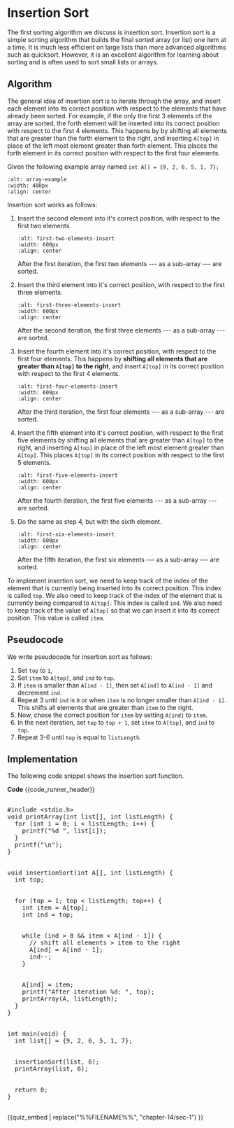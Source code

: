 # Insertion Sort

The first sorting algorithm we discuss is insertion sort. Insertion sort is a simple sorting algorithm that builds the final sorted array (or list) one item at a time. It is much less efficient on large lists than more advanced algorithms such as quicksort. However, it is an excellent algorithm for learning about sorting and is often used to sort small lists or arrays.

## Algorithm

The general idea of insertion sort is to iterate through the array, and insert each element into its correct position with respect to the elements that have already been sorted. For example, if the only the first 3 elements of the array are sorted, the forth element will be inserted into its correct position with respect to the first 4 elements. This happens by by shifting all elements that are greater than the forth element to the right, and inserting `A[top]` in place of the left most element greater than forth element. This places the forth element in its correct position with respect to the first four elements.

Given the following example array named `int A[] = {9, 2, 6, 5, 1, 7};`

```{figure} ./images/array-example.png
:alt: array-example
:width: 400px
:align: center
```

Insertion sort works as follows:
1. Insert the second element into it's correct position, with respect to the first two elements.

    ```{figure} ./images/first-two-elements-insert.png
    :alt: first-two-elements-insert
    :width: 600px
    :align: center
    ```

    After the first iteration, the first two elements --- as a sub-array --- are sorted.

2. Insert the third element into it's correct position, with respect to the first three elements.

    ```{figure} ./images/first-three-elements-insert.png
    :alt: first-three-elements-insert
    :width: 600px
    :align: center
    ```

    After the second iteration, the first three elements --- as a sub-array --- are sorted.

3. Insert the fourth element into it's correct position, with respect to the first four elements. This happens by **shifting all elements that are greater than `A[top]` to the right**, and insert `A[top]` in its correct position with respect to the first 4 elements.

    ```{figure} ./images/first-four-elements-insert.png
    :alt: first-four-elements-insert
    :width: 600px
    :align: center
    ```

    After the third iteration, the first four elements --- as a sub-array --- are sorted.

4. Insert the fifth element into it's correct position, with respect to the first five elements by shifting all elements that are greater than `A[top]` to the right, and inserting `A[top]` in place of the left most element greater than `A[top]`. This places `A[top]` in its correct position with respect to the first 5 elements.

    ```{figure} ./images/first-five-elements-insert.png
    :alt: first-five-elements-insert
    :width: 600px
    :align: center
    ```

    After the fourth iteration, the first five elements --- as a sub-array --- are sorted.

5. Do the same as step 4, but with the sixth element.

    ```{figure} ./images/first-six-elements-insert.png
    :alt: first-six-elements-insert
    :width: 600px
    :align: center
    ```

    After the fifth iteration, the first six elements --- as a sub-array --- are sorted.


To implement insertion sort, we need to keep track of the index of the element that is currently being inserted into its correct position. This index is called `top`. We also need to keep track of the index of the element that is currently being compared to `A[top]`. This index is called `ind`. We also need to keep track of the value of `A[top]` so that we can insert it into its correct position. This value is called `item`.

## Pseudocode

We write pseudocode for insertion sort as follows:

1. Set `top` to `1`, 
2. Set `item` to `A[top]`, and `ind` to `top`.
3. If `item` is smaller than `A[ind - 1]`, then set `A[ind]` to `A[ind - 1]` and decrement `ind`. 
4. Repeat 3 until `ind` is `0` or when `item` is no longer smaller than `A[ind - 1]`. This shifts all elements that are greater than `item` to the right.
5. Now, chose the correct position for `item` by setting `A[ind]` to `item`.
6. In the next iteration, set `top` to `top + 1`, set `item` to `A[top]`, and `ind` to `top`.
7. Repeat 3-6 until `top` is equal to `listLength`.

## Implementation

The following code snippet shows the insertion sort function.

**Code**
{{code_runner_header}}
<pre class="code-runner-wrapper">
<code-runner language="c" output='After iteration 1: 2 9 6 5 1 7<br>After iteration 2: 2 6 9 5 1 7<br>After iteration 3: 2 5 6 9 1 7<br>After iteration 4: 1 2 5 6 9 7<br>After iteration 5: 1 2 5 6 7 9<br>1 2 5 6 7 9'>
#include &lt;stdio.h&gt;
void printArray(int list[], int listLength) {
  for (int i = 0; i < listLength; i++) {
    printf("%d ", list[i]);
  }
  printf("\n");
}
<br>
void insertionSort(int A[], int listLength) {
  int top;
<br>
  for (top = 1; top < listLength; top++) {
    int item = A[top];
    int ind = top;
<br>
    while (ind > 0 && item < A[ind - 1]) {
      // shift all elements > item to the right
      A[ind] = A[ind - 1];  
      ind--;
    }
<br>
    A[ind] = item;
    printf("After iteration %d: ", top);
    printArray(A, listLength);
  }
}
<br>
int main(void) {
  int list[] = {9, 2, 6, 5, 1, 7};
<br>
  insertionSort(list, 6);
  printArray(list, 6);
<br>
  return 0;
}
</code-runner>
</pre>

{{quiz_embed | replace("%%FILENAME%%", "chapter-14/sec-1") }}